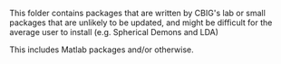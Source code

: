 This folder contains packages that are written by CBIG's lab or small packages that are unlikely to be updated, and might be difficult for the average user to install (e.g. Spherical Demons and LDA)

This includes Matlab packages and/or otherwise.
